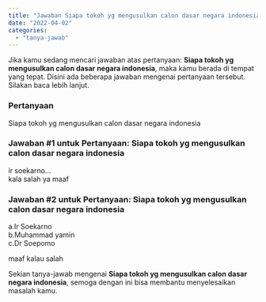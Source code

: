 ```yaml
---
title: "Jawaban Siapa tokoh yg mengusulkan calon dasar negara indonesia"
date: "2022-04-02"
categories: 
  - "tanya-jawab"
---
```


Jika kamu sedang mencari jawaban atas pertanyaan: **Siapa tokoh yg mengusulkan calon dasar negara indonesia**, maka kamu berada di tempat yang tepat. Disini ada beberapa jawaban mengenai pertanyaan tersebut. Silakan baca lebih lanjut.

### Pertanyaan

Siapa tokoh yg mengusulkan calon dasar negara indonesia

### Jawaban #1 untuk Pertanyaan: Siapa tokoh yg mengusulkan calon dasar negara indonesia

ir soekarno...  
kala salah ya maaf

### Jawaban #2 untuk Pertanyaan: Siapa tokoh yg mengusulkan calon dasar negara indonesia

a.Ir Soekarno  
b.Muhammad yamin  
c.Dr Soepomo  
  
maaf kalau salah  
  
  

Sekian tanya-jawab mengenai **Siapa tokoh yg mengusulkan calon dasar negara indonesia**, semoga dengan ini bisa membantu menyelesaikan masalah kamu.
